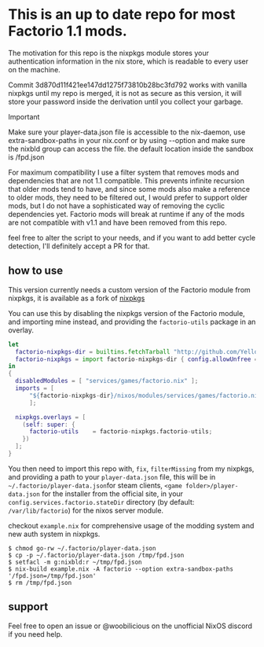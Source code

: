 # This is an up to date repo for most Factorio 1.1 mods.

The motivation for this repo is the nixpkgs module stores your authentication information in the nix store, which is readable to every user on the machine.

Commit 3d870d11f421ee147dd1275f73810b28bc3fd792 works with vanilla nixpkgs until my repo is merged, it is not as secure as this version, it will store your password inside the derivation until you collect your garbage.

> [!IMPORTANT]
> Make sure your player-data.json file is accessible to the nix-daemon, use extra-sandbox-paths in your nix.conf or by using --option and make sure the nixbld group can access the file. the default location inside the sandbox is /fpd.json

For maximum compatibility I use a filter system that removes mods and dependencies that are not 1.1 compatible.
This prevents infinite recursion that older mods tend to have, and since some mods also make a reference to older mods, they need to be filtered out, I would prefer to support older mods, but I do not have a sophisticated way of removing the cyclic dependencies yet. Factorio mods will break at runtime if any of the mods are not compatible with v1.1 and have been removed from this repo.

feel free to alter the script to your needs, and if you want to add better cycle detection, I'll definitely accept a PR for that.

## how to use

This version currently needs a custom version of the Factorio module from nixpkgs, it is available as a fork of [nixpkgs](https://github.com/YellowOnion/nixpkgs/tree/factorio-patch2)

You can use this by disabling the nixpkgs version of the Factorio module, and importing mine instead, and providing the `factorio-utils` package in an overlay.

``` nix
let
  factorio-nixpkgs-dir = builtins.fetchTarball "http://github.com/YellowOnion/nixpkgs/archive/factorio-patch2.tar.gz";
  factorio-nixpkgs = import factorio-nixpkgs-dir { config.allowUnfree = true; };
in
{
  disabledModules = [ "services/games/factorio.nix" ];
  imports = [
      "${factorio-nixpkgs-dir}/nixos/modules/services/games/factorio.nix"
      ];

  nixpkgs.overlays = [
    (self: super: {
      factorio-utils    = factorio-nixpkgs.factorio-utils;
    })
  ];
}
```

You then need to import this repo with, `fix`, `filterMissing` from my nixpkgs, and providing a path to your `player-data.json` file, this will be in `~/.factorio/player-data.json`for steam clients, `<game folder>/player-data.json` for the installer from the official site, in your `config.services.factorio.stateDir` directory (by default: `/var/lib/factorio`) for the nixos server module.

checkout `example.nix` for comprehensive usage of the modding system and new auth system in nixpkgs.

``` shell
$ chmod go-rw ~/.factorio/player-data.json
$ cp -p ~/.factorio/player-data.json /tmp/fpd.json
$ setfacl -m g:nixbld:r ~/tmp/fpd.json
$ nix-build example.nix -A factorio --option extra-sandbox-paths '/fpd.json=/tmp/fpd.json'
$ rm /tmp/fpd.json
```


## support
Feel free to open an issue or @woobilicious on the unofficial NixOS discord if you need help.
